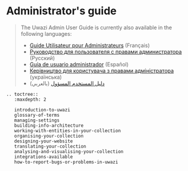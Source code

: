 # Administrator's guide

> The Uwazi Admin User Guide is currently also available in the following languages:
> - [Guide Utilisateur pour Administrateurs](https://drive.google.com/file/d/1vd7qLRNH4D6k7zJmGcHZJe8tizp8sQtI/view) (Français)
> - [Руководство для пользователя с правами администратора](https://drive.google.com/file/d/1--aJvhiH-1g67st2QG6qkUTQ-5xNUYbs/view) (Русский)
> - [Guía de usuario administrador](https://drive.google.com/file/d/1MnKAP93IfpmAxTQ3jBFhv0ojEcD1yuIT/view) (Español)
> - [Керівництво для користувача з правами адміністратора](https://drive.google.com/file/d/1li0DbUhpUepGRYnTULwR9qDCbxfrF4nN/view) (українська)
> - [دليل المستخدم المسؤول](https://drive.google.com/file/d/1zGxAywO6EDKwR9ufayaV-XG36gvVPYVd/view) (بالعربي)


```eval_rst
.. toctree::
   :maxdepth: 2

   introduction-to-uwazi
   glossary-of-terms
   managing-settings
   building-info-architecture
   working-with-entities-in-your-collection
   organising-your-collection
   designing-your-website
   translating-your-collection
   analysing-and-visualising-your-collection
   integrations-available
   how-to-report-bugs-or-problems-in-uwazi
```
